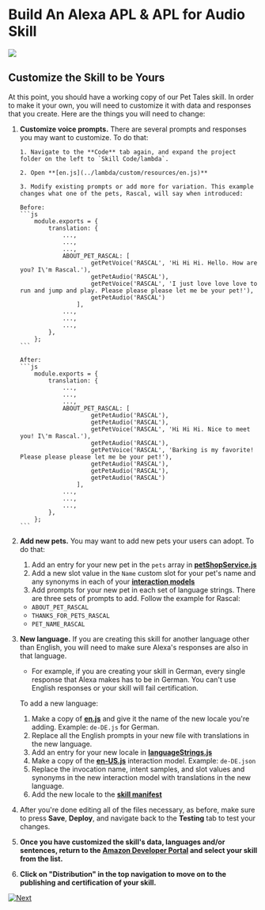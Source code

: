 # Build An Alexa APL & APL for Audio Skill
<img src="https://m.media-amazon.com/images/G/01/mobile-apps/dex/alexa/alexa-skills-kit/tutorials/quiz-game/header._TTH_.png" />

## Customize the Skill to be Yours

At this point, you should have a working copy of our Pet Tales skill.  In order to make it your own, you will need to customize it with data and responses that you create.  Here are the things you will need to change:

1.  **Customize voice prompts.** There are several prompts and responses you may want to customize. To do that:

        1. Navigate to the **Code** tab again, and expand the project folder on the left to `Skill Code/lambda`.
    
        2. Open **[en.js](../lambda/custom/resources/en.js)**
    
        3. Modify existing prompts or add more for variation. This example changes what one of the pets, Rascal, will say when introduced:
    
        Before:
        ```js
            module.exports = {
                translation: {
                    ...,
                    ...,
                    ...,
                    ABOUT_PET_RASCAL: [
                            getPetVoice('RASCAL', 'Hi Hi Hi. Hello. How are you? I\'m Rascal.'),
                            getPetAudio('RASCAL'),
                            getPetVoice('RASCAL', 'I just love love love to run and jump and play. Please please please let me be your pet!'),
                            getPetAudio('RASCAL')
                        ],
                    ...,
                    ...,
                    ...,
                },
            };
        ```
    
        After:
        ```js
            module.exports = {
                translation: {
                    ...,
                    ...,
                    ...,
                    ABOUT_PET_RASCAL: [
                            getPetAudio('RASCAL'),
                            getPetAudio('RASCAL'),
                            getPetVoice('RASCAL', 'Hi Hi Hi. Nice to meet you! I\'m Rascal.'),
                            getPetAudio('RASCAL'),
                            getPetVoice('RASCAL', 'Barking is my favorite! Please please please let me be your pet!'),
                            getPetAudio('RASCAL'),
                            getPetAudio('RASCAL'),
                            getPetAudio('RASCAL')
                        ],
                    ...,
                    ...,
                    ...,
                },
            };
        ```
        
2. **Add new pets.** You may want to add new pets your users can adopt. To do that:
    
     1. Add an entry for your new pet in the `pets` array in **[petShopService.js](../lambda/custom/petShopService.js)**
     2. Add a new slot value in the `Name` custom slot for your pet's name and any synonyms in each of your **[interaction models](../models)**
     3. Add prompts for your new pet in each set of language strings. There are three sets of prompts to add. Follow the example for Rascal:
     - `ABOUT_PET_RASCAL`
     - `THANKS_FOR_PETS_RASCAL`
     - `PET_NAME_RASCAL` 

3.  **New language.** If you are creating this skill for another language other than English, you will need to make sure Alexa's responses are also in that language.

    - For example, if you are creating your skill in German, every single response that Alexa makes has to be in German. You can't use English responses or your skill will fail certification.
    
    To add a new language:
    
    1. Make a copy of **[en.js](../lambda/custom/resources/en.js)** and give it the name of the new locale you're adding. Example: `de-DE.js` for German.
    2. Replace all the English prompts in your new file with translations in the new language.
    3. Add an entry for your new locale in **[languageStrings.js](../lambda/custom/resources/languageStrings.js)**
    4. Make a copy of the **[en-US.js](../models/en-US.json)** interaction model. Example: `de-DE.json`
    5. Replace the invocation name, intent samples, and slot values and synonyms in the new interaction model with translations in the new language.
    6. Add the new locale to the **[skill manifest](../skill.json)**

4. After you're done editing all of the files necessary, as before, make sure to press **Save**, **Deploy**, and navigate back to the **Testing** tab to test your changes.
4. **Once you have customized the skill's data, languages and/or sentences, return to the [Amazon Developer Portal](https://developer.amazon.com/alexa/console/ask?&sc_category=Owned&sc_channel=RD&sc_campaign=Evangelism2018&sc_publisher=github&sc_content=Survey&sc_detail=fact-nodejs-V2_GUI-5&sc_funnel=Convert&sc_country=WW&sc_medium=Owned_RD_Evangelism2018_github_Survey_fact-nodejs-V2_GUI-5_Convert_WW_beginnersdevs&sc_segment=beginnersdevs) and select your skill from the list.**

5.  **Click on "Distribution" in the top navigation to move on to the publishing and certification of your skill.**


[![Next](https://m.media-amazon.com/images/G/01/mobile-apps/dex/alexa/alexa-skills-kit/tutorials/general/buttons/button_next_publication._TTH_.png)](./submit-for-certification.md)
